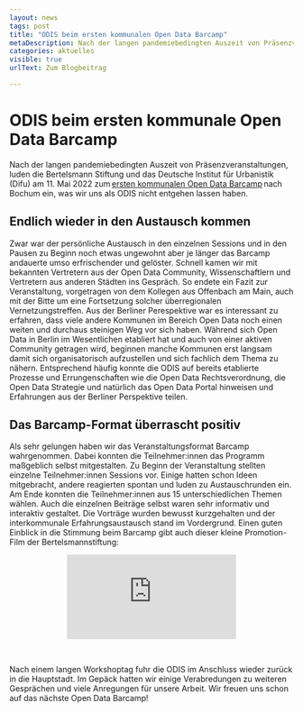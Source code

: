 ```yaml
---
layout: news
tags: post
title: "ODIS beim ersten kommunalen Open Data Barcamp"
metaDescription: Nach der langen pandemiebedingten Auszeit von Präsenzveranstaltungen, luden die Bertelsmann Stiftung und das Deutsche Institut für Urbanistik (Difu) zum ersten kommunalen Open Data Barcamp nach Bochum ein, was wir uns als ODIS nicht entgehen lassen haben. Am 11. Mai machten wir Halt in Bochum und geben hier einen kleinen Rückblick in die Veranstaltung. 
categories: aktuelles
visible: true
urlText: Zum Blogbeitrag

---
```

# ODIS beim ersten kommunale Open Data Barcamp

Nach der langen pandemiebedingten Auszeit von Präsenzveranstaltungen, luden die Bertelsmann Stiftung und das Deutsche Institut für Urbanistik (Difu) am 11. Mai 2022 zum [ersten kommunalen Open Data Barcamp](https://blog-smartcountry.de/das-erste-kommunale-open-data-barcamp/) nach Bochum ein, was wir uns als ODIS nicht entgehen lassen haben.

## Endlich wieder in den Austausch kommen
Zwar war der persönliche Austausch in den einzelnen Sessions und in den Pausen zu Beginn noch etwas ungewohnt aber je länger das Barcamp andauerte umso erfrischender und gelöster. Schnell kamen wir mit bekannten Vertretern aus der Open Data Community, Wissenschaftlern und Vertretern aus anderen Städten ins Gespräch. So endete ein Fazit zur Veranstaltung, vorgetragen von dem Kollegen aus Offenbach am Main, auch mit der Bitte um eine Fortsetzung solcher überregionalen Vernetzungstreffen. Aus der Berliner Perespektive war es interessant zu erfahren, dass viele andere Kommunen im Bereich Open Data noch einen weiten und durchaus steinigen Weg vor sich haben. Während sich Open Data in Berlin im Wesentlichen etabliert hat und auch von einer aktiven Community getragen wird, beginnen manche Kommunen erst langsam damit sich organisatorisch aufzustellen und sich fachlich dem Thema zu nähern. Entsprechend häufig konnte die ODIS auf bereits etablierte Prozesse und Errungenschaften wie die Open Data Rechtsverordnung, die Open Data Strategie und natürlich das Open Data Portal hinweisen und Erfahrungen aus der Berliner Perspektive teilen.  
 
## Das Barcamp-Format überrascht positiv 
 
Als sehr gelungen haben wir das Veranstaltungsformat Barcamp wahrgenommen. Dabei konnten die Teilnehmer:innen das Programm maßgeblich selbst mitgestalten. Zu Beginn der Veranstaltung stellten einzelne Teilnehmer:innen Sessions vor. Einige hatten schon Ideen mitgebracht, andere reagierten spontan und luden zu Austauschrunden ein. Am Ende konnten die Teilnehmer:innen aus 15 unterschiedlichen Themen wählen. Auch die einzelnen Beiträge selbst waren sehr informativ und interaktiv gestaltet. Die Vorträge wurden bewusst kurzgehalten und der interkommunale Erfahrungsaustausch stand im Vordergrund. Einen guten Einblick in die Stimmung beim Barcamp gibt auch dieser kleine Promotion-Film der Bertelsmannstiftung:  

<p style="text-align: center;">
<iframe class="video-big" src="https://www.youtube.com/embed/v_k0LKUIB50" title="YouTube video player" frameborder="0" allow="accelerometer; autoplay; clipboard-write; encrypted-media; gyroscope; picture-in-picture" allowfullscreen></iframe>
</p>
<br>
 
Nach einem langen Workshoptag fuhr die ODIS im Anschluss wieder zurück in die Hauptstadt. Im Gepäck hatten wir einige Verabredungen zu weiteren Gesprächen und viele Anregungen für unsere Arbeit. Wir freuen uns schon auf das nächste Open Data Barcamp!


